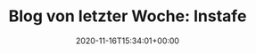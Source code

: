 ---
retweeted: false
source: <a href="https://about.twitter.com/products/tweetdeck" rel="nofollow">TweetDeck</a>
entities:
  hashtags: []
  symbols: []
  user_mentions: []
  urls:
  - url: https://t.co/oLwpGhq21B
    expanded_url: https://bit.ly/3nrXvWm
    display_url: bit.ly/3nrXvWm
    indices:
    - '37'
    - '60'
display_text_range:
- '0'
- '60'
favorite_count: '0'
id_str: '1328360682195214336'
truncated: false
retweet_count: '1'
id: '1328360682195214336'
possibly_sensitive: false
created_at: Mon Nov 16 15:34:01 +0000 2020
favorited: false
full_text: 'Blog von letzter Woche: Instafedup.'
lang: de
quote_url: https://bit.ly/3nrXvWm
tags:
- pesos:twitter
date: '2020-11-16T15:34:01+00:00'
src: https://twitter.com/bascht/status/1328360682195214336
original_url: https://twitter.com/bascht/status/1328360682195214336
type: twitter_tweet
text: 'Blog von letzter Woche: Instafedup.'
title: 'Blog von letzter Woche: Instafe'

---